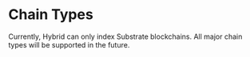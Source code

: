 # Chain Types

Currently, Hybrid can only index Substrate blockchains. All major chain types will be supported in the future.
